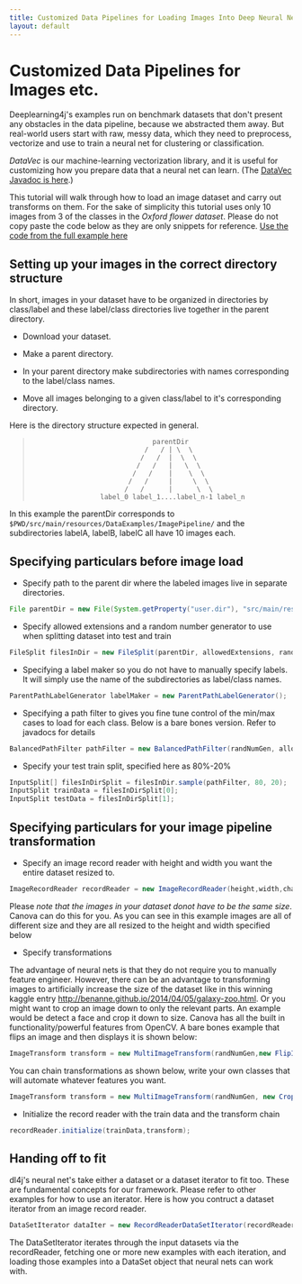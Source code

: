 ```yaml
---
title: Customized Data Pipelines for Loading Images Into Deep Neural Networks
layout: default
---
```


# Customized Data Pipelines for Images etc.

Deeplearning4j's examples run on benchmark datasets that don't present any obstacles in the data pipeline, because we abstracted them away. But real-world users start with raw, messy data, which they need to preprocess, vectorize and use to train a neural net for clustering or classification. 

*DataVec* is our machine-learning vectorization library, and it is useful for customizing how you prepare data that a neural net can learn. (The [DataVec Javadoc is here](http://deeplearning4j.org/datavecdoc/).)

This tutorial will walk through how to load an image dataset and carry out transforms on them. For the sake of simplicity this tutorial uses only 10 images from 3 of the classes in the *Oxford flower dataset*. Please do not copy paste the code below as they are only snippets for reference. 
[Use the code from the full example here](https://github.com/deeplearning4j/dl4j-examples/blob/master/dl4j-examples/src/main/java/org/deeplearning4j/examples/dataExamples/ImagePipelineExample.java)

## Setting up your images in the correct directory structure
In short, images in your dataset have to be organized in directories by class/label and these label/class directories live together in the parent directory.

* Download your dataset. 

* Make a parent directory.

* In your parent directory make subdirectories with names corresponding to the label/class names.

* Move all images belonging to a given class/label to it's corresponding directory.

Here is the directory structure expected in general.

>                                   parentDir
>                                 /   / | \  \
>                                /   /  |  \  \
>                               /   /   |   \  \
>                              /   /    |    \  \
>                             /   /     |     \  \
>                            /   /      |      \  \
>                      label_0 label_1....label_n-1 label_n


In this example the parentDir corresponds to `$PWD/src/main/resources/DataExamples/ImagePipeline/` and the subdirectories labelA, labelB, labelC all have 10 images each. 

## Specifying particulars before image load
* Specify path to the parent dir where the labeled images live in separate directories.
 
~~~java
File parentDir = new File(System.getProperty("user.dir"), "src/main/resources/DataExamples/ImagePipeline/");
~~~

* Specify allowed extensions and a random number generator to use when splitting dataset into test and train 

~~~java
FileSplit filesInDir = new FileSplit(parentDir, allowedExtensions, randNumGen);
~~~

* Specifying a label maker so you do not have to manually specify labels. It will simply use the name of the subdirectories as label/class names.

~~~java
ParentPathLabelGenerator labelMaker = new ParentPathLabelGenerator();
~~~

* Specifying a path filter to gives you fine tune control of the min/max cases to load for each class. Below is a bare bones version. Refer to javadocs for details

~~~java
BalancedPathFilter pathFilter = new BalancedPathFilter(randNumGen, allowedExtensions, labelMaker);
~~~

* Specify your test train split, specified here as 80%-20%

~~~java
InputSplit[] filesInDirSplit = filesInDir.sample(pathFilter, 80, 20);
InputSplit trainData = filesInDirSplit[0];
InputSplit testData = filesInDirSplit[1];
~~~

## Specifying particulars for your image pipeline transformation

* Specify an image record reader with height and width you want the entire dataset resized to. 

~~~java
ImageRecordReader recordReader = new ImageRecordReader(height,width,channels,labelMaker);
~~~
Please *note that the images in your dataset donot have to be the same size*. Canova can do this for you. As you can see in this example images are all of different size and they are all resized to the height and width specified below

* Specify transformations

The advantage of neural nets is that they do not require you to manually feature engineer. However, there can be an advantage to transforming images to artificially increase the size of the dataset like in this winning kaggle entry <http://benanne.github.io/2014/04/05/galaxy-zoo.html>. Or you might want to crop an image down to only the relevant parts. An example would be detect a face and crop it down to size. Canova has all the built in functionality/powerful features from OpenCV. A bare bones example that flips an image and then displays it is shown below:

~~~java
ImageTransform transform = new MultiImageTransform(randNumGen,new FlipImageTransform(), new ShowImageTransform("After transform"));
~~~

You can chain transformations as shown below, write your own classes that will automate whatever features you want.

~~~java
ImageTransform transform = new MultiImageTransform(randNumGen, new CropImageTransform(10), new FlipImageTransform(),new ScaleImageTransform(10), new WarpImageTransform(10));
~~~

* Initialize the record reader with the train data and the transform chain

~~~java
recordReader.initialize(trainData,transform);
~~~

## Handing off to fit
dl4j's neural net's take either a dataset or a dataset iterator to fit too. These are fundamental concepts for our framework. Please refer to other examples for how to use an iterator. Here is how you contruct a dataset iterator from an image record reader.

~~~java
DataSetIterator dataIter = new RecordReaderDataSetIterator(recordReader, 10, 1, outputNum);
~~~

The DataSetIterator iterates through the input datasets via the recordReader, fetching one or more new examples with each iteration, and loading those examples into a DataSet object that neural nets can work with.

